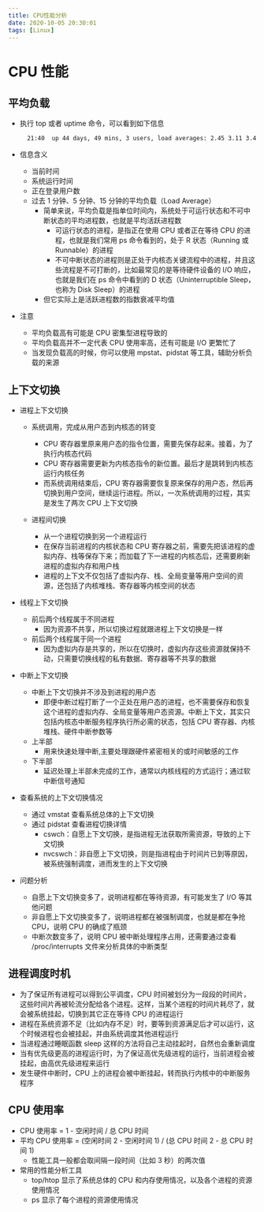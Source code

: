 ```yaml
---
title: CPU性能分析
date: 2020-10-05 20:30:01
tags: [Linux]
---
```


# CPU 性能

## 平均负载

- 执行 top 或者 uptime 命令，可以看到如下信息

  ```bash
    21:40  up 44 days, 49 mins, 3 users, load averages: 2.45 3.11 3.40
  ```

- 信息含义

  - 当前时间
  - 系统运行时间
  - 正在登录用户数
  - 过去 1 分钟、5 分钟、15 分钟的平均负载（Load Average）
    - 简单来说，平均负载是指单位时间内，系统处于可运行状态和不可中断状态的平均进程数，也就是平均活跃进程数
      - 可运行状态的进程，是指正在使用 CPU 或者正在等待 CPU 的进程，也就是我们常用 ps 命令看到的，处于 R 状态（Running 或 Runnable）的进程
      - 不可中断状态的进程则是正处于内核态关键流程中的进程，并且这些流程是不可打断的，比如最常见的是等待硬件设备的 I/O 响应，也就是我们在 ps 命令中看到的 D 状态（Uninterruptible Sleep，也称为 Disk Sleep）的进程
    - 但它实际上是活跃进程数的指数衰减平均值

- 注意
  - 平均负载高有可能是 CPU 密集型进程导致的
  - 平均负载高并不一定代表 CPU 使用率高，还有可能是 I/O 更繁忙了
  - 当发现负载高的时候，你可以使用 mpstat、pidstat 等工具，辅助分析负载的来源

## 上下文切换

- 进程上下文切换

  - 系统调用，完成从用户态到内核态的转变

    - CPU 寄存器里原来用户态的指令位置，需要先保存起来。接着，为了执行内核态代码
    - CPU 寄存器需要更新为内核态指令的新位置。最后才是跳转到内核态运行内核任务
    - 而系统调用结束后，CPU 寄存器需要恢复原来保存的用户态，然后再切换到用户空间，继续运行进程。所以，一次系统调用的过程，其实是发生了两次 CPU 上下文切换

  - 进程间切换

    - 从一个进程切换到另一个进程运行
    - 在保存当前进程的内核状态和 CPU 寄存器之前，需要先把该进程的虚拟内存、栈等保存下来；而加载了下一进程的内核态后，还需要刷新进程的虚拟内存和用户栈
    - 进程的上下文不仅包括了虚拟内存、栈、全局变量等用户空间的资源，还包括了内核堆栈、寄存器等内核空间的状态

- 线程上下文切换

  - 前后两个线程属于不同进程
    - 因为资源不共享，所以切换过程就跟进程上下文切换是一样
  - 前后两个线程属于同一个进程
    - 因为虚拟内存是共享的，所以在切换时，虚拟内存这些资源就保持不动，只需要切换线程的私有数据、寄存器等不共享的数据

- 中断上下文切换

  - 中断上下文切换并不涉及到进程的用户态
    - 即便中断过程打断了一个正处在用户态的进程，也不需要保存和恢复这个进程的虚拟内存、全局变量等用户态资源。中断上下文，其实只包括内核态中断服务程序执行所必需的状态，包括 CPU 寄存器、内核堆栈、硬件中断参数等
  - 上半部
    - 用来快速处理中断,主要处理跟硬件紧密相关的或时间敏感的工作
  - 下半部
    - 延迟处理上半部未完成的工作，通常以内核线程的方式运行；通过软中断信号通知

- 查看系统的上下文切换情况

  - 通过 vmstat 查看系统总体的上下文切换
  - 通过 pidstat 查看进程切换详情
    - cswch：自愿上下文切换，是指进程无法获取所需资源，导致的上下文切换
    - nvcswch：非自愿上下文切换，则是指进程由于时间片已到等原因，被系统强制调度，进而发生的上下文切换

- 问题分析

  - 自愿上下文切换变多了，说明进程都在等待资源，有可能发生了 I/O 等其他问题
  - 非自愿上下文切换变多了，说明进程都在被强制调度，也就是都在争抢 CPU，说明 CPU 的确成了瓶颈
  - 中断次数变多了，说明 CPU 被中断处理程序占用，还需要通过查看 /proc/interrupts 文件来分析具体的中断类型

## 进程调度时机

- 为了保证所有进程可以得到公平调度，CPU 时间被划分为一段段的时间片，这些时间片再被轮流分配给各个进程。这样，当某个进程的时间片耗尽了，就会被系统挂起，切换到其它正在等待 CPU 的进程运行
- 进程在系统资源不足（比如内存不足）时，要等到资源满足后才可以运行，这个时候进程也会被挂起，并由系统调度其他进程运行
- 当进程通过睡眠函数 sleep 这样的方法将自己主动挂起时，自然也会重新调度
- 当有优先级更高的进程运行时，为了保证高优先级进程的运行，当前进程会被挂起，由高优先级进程来运行
- 发生硬件中断时，CPU 上的进程会被中断挂起，转而执行内核中的中断服务程序

## CPU 使用率

- CPU 使用率 = 1 - 空闲时间 / 总 CPU 时间
- 平均 CPU 使用率 = (空闲时间 2 - 空闲时间 1) / (总 CPU 时间 2 - 总 CPU 时间 1)
  - 性能工具一般都会取间隔一段时间（比如 3 秒）的两次值
- 常用的性能分析工具
  - top/htop 显示了系统总体的 CPU 和内存使用情况，以及各个进程的资源使用情况
  - ps 显示了每个进程的资源使用情况
